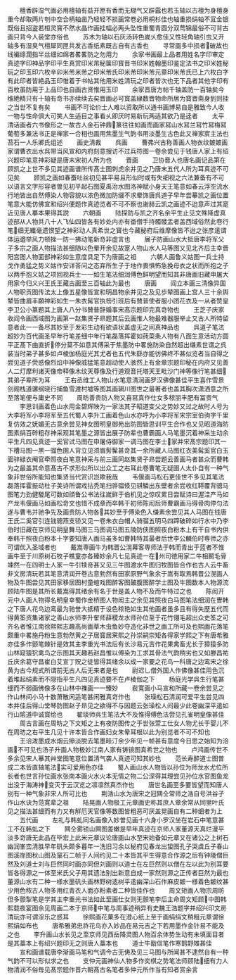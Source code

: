 <!-- { "loadSidebar": true } -->
　　檀香辟湿气画必用檀轴有益开匣有香而无糊气又辟蠧也若玉轴以古檀为身檀身重今却取两片刳中空合柄轴凿乃轻轻不损画常卷必用桐杉佳也轴重损绢轴不冝金银既俗且招盗若桓灵寳不然水晶作画挂幅必两头坠性重蜀青圆分双莺锦最俗不可背古画只背今人装堂亦俗也
　　苏木为轴以石灰汤转色嵗乆愈佳又性轻角轴引虫又开轴多有湿臭气檀犀同匣共发古香纸素既古自有古香也
　　寻常画多中损者破故也线褊绦濶指半丝细如绵者畧畧防之勿用力
　　余家书画最上品者用姓名字印审定真迹字印神品字印平生真赏印米芾秘箧印寳晋书印米姓翰墨印鉴定法书之印米姓秘玩之印玉印六枚辛卯米芾米芾之印米芾氏印米芾印米芾元章印米芾氏已上六枚白字有此印者皆絶品玉印惟着于书帖其他用米姓清玩之印者皆次也无下品者其他字印有百枚虽防用于上品印也自画古贤惟用玉印
　　余家晋唐方帖千轴盖防一百轴矣今维絶精只有十轴有竒书亦续续去矣晋画必可寳盖縁数晋物命所居为寳晋斋身到则挂之当世不复有矣
　　书画不可论价士人难以资取所以通书画博易自是雅致今人收一物与性命俱大可笑人生适目之事看乆即厌时易新玩两适其欲乃是逹者
　　太平清话画者六书像形之一故古人金石钟鼎篆往往如画而画家冩山水冩兰冩竹冩梅冩葡萄多兼法书正是禅家一合相也画用焦墨生气韵书用淡墨生古色此又禅家賔主法也　苔石一人乐卿氏组述
　　画史清裁
　　呉画
　　曹弗兴古称善画人物衣纹皴皴画家谓曹衣出水呉带当风宣和内府刻意搜访不过兵符图一卷余尝见于钱唐人家上有绍兴题印笔意神彩疑是唐末宋初人所为也
　　晋画
　　卫协晋人也唐名画记品第在顾凯之上世不多见其迹画谱所传髙士图刺虎余并见之乃唐末五代人所为耳真迹不可见矣
　　顾凯之画如春蚕吐丝初见甚平易且形似时或有失细视之六法兼备有不可以语言文字形容者曽见初平起石图夏禹治水图洛神赋小身天王笔意如春云浮空流水行地皆出自然傅染人物容貌以浓色微加防缀不求晕饰唐呉道子早年尝摹凯之画位置笔意大能仿佛宣和绍兴便题作真迹览者不可不察也谢赫云凯之画迹不迨意声过其寔近见唐人摹本果得其説
　　六朝画
　　陆探防与凯之齐名余平生止见文殊降虚真迹部从人物共八十人飞仙四皆各有妙处内亦有畨僧手持髑髅盂者盖西域俗然此卷行笔细无纎毫遗恨望之神彩动人真希世之寳也今藏秘府后维摩像皆不迨之张彦逺谓体运遒举风力顿挫一防一拂动笔新竒非虚言也
　　展子防画山水大抵唐李将军父子多宗之画人物描法甚细随以色晕开余见故寔人物山水人马等图又见北齐后主幸晋阳宫图人物面部神彩如生意度具足下为唐画之祖
　　六朝人画鲁义姑图一兵士持戈作勇猛之势义姑作安详荅问之态弃所生子于地作畏惧怖急挽母衣之状而所抱之子以两手抱义姑之项回视兵士一一如生笔法细润傅色鲜明望而知其非唐画旧藏申屠大用家今归义兴王氏王藏古画至三百轴此为最也
　　唐画
　　阎立本画三清像异国人物职贡图传法太上像五星像皆宣和明昌物余并见之及见歩辇图画上宫人三十余舆辇皆曲眉丰頥神彩如生一朱衣髯官执笏引班后有賛普使者服小团花衣及一从者赞皇李卫公小篆题其上唐人八分书賛普辞婚事宋髙宗题印完真竒物也
　　王芝子庆家收阎令画西域图为画第一赵集贤子昻题其后云画惟人物最难器服举止又古人所特留意者此一一备尽其妙至于发彩生动有欲语状盖虚无之间真神品也
　　呉道子笔法超妙为百代画圣早年行笔差细中年行笔磊落挥霍如莼菜条人物有八面生意活动方圆平正髙下曲直折停分莫不如意其傅采于焦墨防中畧施防染自然超出缣素世谓之呉装当时弟子甚多如卢棱伽杨庭光其尤者也五代朱繇亦能彷佛终不甚似览者当自得之尝见道子荧惑像烈焰中神像威猛笔意超动使人骇然上有金章宗题印秘在内府又见善人二灯摩利诸天像帝释像木纹天尊像及行道观音托塔天王毗沙门神等像行笔甚细其弟子辈所为耳
　　王右丞维工人物山水笔意清润画罗汉佛像甚佳平生喜作雪景剑阁栈道骡纲晓行捕鱼雪渡村墟等图其画辋川图世之最著者也盖其胸次潇洒意之所至落笔便与庸史不同
　　周昉善贵防人物又喜冩真作仕女多秾丽丰肥有冨贵气
　　李思训画着色山水用金碧辉映为一家法其子昭道变父之势妙又过之故时人号为大李将军小李将军至五代蜀人李升工画着色山水亦呼为小李将军宋宗室伯驹字千里复仿效之妩媚无古意余尝见神女图明皇御苑出防图皆思训平生合作也又见昭道海防图素绢百碎粗存神采观其笔墨之源皆出展子防辈也曹霸画人马笔墨沉着神采生动余平生凡四见真迹一奚官试马图在申屠侍御家一调马图在李士家并宋髙宗题印其一下槽马图一黒一骝色圉人背立见须眉髣髴甚竒其一余所藏人马图红衣美髯奚官白玉面骍緑衣阉官牵照夜白笔意神采与前三画同赵集贤子昻尝题云善画马者甚众而曹韩为之最盖其命意髙古不求形似所以出众工之右耳此卷曹笔无疑圉人太仆自有一种气象非世俗所能知也集贤当代赏识岂欺我哉
　　韦偃画马松石更佳世不多见其笔法磊落挥霍振动杜子美诗所谓戏拈秃笔扫骅骝倐见骐驎出东壁者余尝收红鞯覆背骢马图笔力劲健騣尾可数如顔鲁公书法往嵗鲜于伯机见之惊叹累日尝赋诗曰渥洼产马如产龙韦偃画马如画松竒文也惜不成章而卒韩干初师陈闳后师曹霸画马得骨肉停匀法遂与曹韦并驰争先及画贵防人物各其妙至于傅染色入缣素余尝见其人马图在钱唐王氏二奚官引连钱骢燕支骄又见一卷朱衣白帽人骑骝五明马四蹄破碎如行水中乃李伯时旧藏在京师见明皇舞马图三马图调马图五陵防侠图照夜白粉本上有干自书内供奉韩干照夜白粉本十字要知唐人画马虽多如曹韩特其最者后世李公麟伯时専师之亦可谓优入圣域者也
　　戴嵩専画牛为韩晋公滉幕客専师法于韩而青出于蓝者不惟画牛至于川原树石牧子樵童亦各臻妙余凡七见真迹一在州司徳用家二牛相鬭毛骨竦然一在四明士人家一牛引犊竒甚又见三牛图渡水牛图归牧图皆合作也古人云牛畜非文房清玩若其笔意清润开卷古意勃然有田家原野气象余于嵩有取焉韩晋公滉画人物及牛图尝见其田家移居图村童螘戏图醉客图皷腹图醉学士图及牛图数本人物源流顾陆牛图是其所长戴嵩得其绪余有名于世是盖人物不及而牛特过之也
　　陈闳开元中人画人物得名明皇幸蜀作金桥图人物闳主之余见其照夜白马图笔法细润在曺韩之下唐人花鸟边鸾最为驰誉大抵精于设色秾艳如生其他画者虽多且有得失歴五代而得黄筌资集诸家之善山水师李升隺师薛稷龙水师孙位至于花竹翎毛超出众史筌之可齐名者惟江南徐熙熙志趣髙尚画草木虫鱼妙夺造化非世之画工所可及也熙画花落笔颇重中畧施丹粉生意勃然黄之子居寳居宷熙之孙崇嗣崇矩各得家学熙之下有唐希雅亦佳多作颤笔棘针是效其主李重光书法后有长沙易元吉作花果禽畜尤长于獐猿多防山林窥猿狖禽鸟之乐图其天趣若赵昌惟以傅染为工求其骨法气韵稍劣也又如滕昌祐丘庆余葛守昌崔白艾宣丁贶之徒皆得其绪余以成一家要之花鸟一科唐之边鸾宋之徐黄为古今规式所谓前无古人后无来者是也
　　尉迟乚僧外国人作佛像甚佳用色沉着堆起绢素而不隠指平生凡四见真迹要不在卢棱伽之下
　　杨庭光学呉生行笔甚细而不弱画佛像多在山林中襍画一一臻妙
　　裴寛画小马宣和所藏一卷余尝见之作山林间小马十数萧散闲适笔甚闲雅真竒作也
　　张璪松石清润可爱平生尝见四本并佳后得山堂琴防图赵子昻见之欲得不与因题云张璪松人间最少此卷幽深平逺如行山隂道中诚寳绘也
　　翟琰师呉生笔法大不及惟得傅色法尝见孔雀明皇像甚佳
　　周古言画在周昉之下文矩之上有夜防图传之于世张萱工仕女人物尤长于婴儿不在周昉之右平生几见十许本皆合作画妇女朱晕耳根以此为别览者不可不知也
　　王洽泼墨成水烟云撡淡脱去笔墨畦汀余少年见一帧甚有意度今日思之始知为洽画不可见也汤子升画人物极妙江南人家有铸镜图真希世之物也
　　卢鸿画传世不多余见宋人摹其艸堂图笔意位置清气袭人真迹可知其妙也
　　范长寿醉道士图曽成二本皆直轴笔法实可爱用色亦佳
　　蜀人画山水人物皆以孙位为师龙水尤位所长者也世言孙位画水张南本画火水火本无情之物二公深得其理尝见孙位水官图鱼龙出没于海涛神变灭于云汉览之凛凛然真杰作也
　　唐世名画至多要皆望而知唐人别有一种气象非宋人所可比也
　　荆浩山水为唐宋之冠闗仝常师之浩自号洪谷子作山水诀为范寛辈之祖
　　陆晃画人物极工元章画史称其庶人章余常从同里叶氏见之描法甚细而有力又有觧厄天官像等数图皆粗恶可厌盖晃画自有二种细者为上
　　五代画
　　左礼与韩虬同名画像入妙曽见画十六身小罗汉坐在岩石中笔意甚工不在韩虬之下
　　闗仝雾锁山闗图差嫩是早年真迹在京师人家董源天真烂漫平淡多竒唐无此品在毕宏上此米元章议论唐画山水至宋始备如元章又在诸公之上树石幽润峯峦清胜早年矾头颇多暮年一洗旧习余以秘府见春龙出蛰图孔子哭虞丘子春山图溪岸图秋山图及窠石二帧于人间约见二十本皆其平生得意合作源之后有钟陵僧巨然及刘道士刘与巨然同时画亦同但刘画则以道士在左巨然则以僧在左以此为别耳要皆各得源之一体至米氏父子用其遗法别出新意自成一家然则源之正传者巨然为最也董源山水有二种一様水墨矾头画林野树逺树平逺幽深山石作麻皮皴一様着色皴纹甚少用色秾古人物多用红青衣人面亦粉素者二种皆佳作也
　　周文矩画人物宗周昉但多颤掣笔是学其主李重光书法如此至画仕女则无颤笔李后主命周文矩顾中图韩熙载夜宴图余见周画二本于京师中笔与周事迹稍异有史魏王浩题字并绍兴印文房清玩亦可谓淫乐之惑耳
　　徐熙画花菓多在澄心纸上至于画绢绢文稍粗元章谓徐熙绢如布也
　　唐希雅弟忠祚花鸟亦入妙品在易元吉之下若用墨作金针易不能及之也
　　李升画山水长见之至京师见西岳降灵图人物百余体势生动有未填面目者是其藁本上有绍兴题印无之则唐人藁本也
　　道士牛戬信笔作寒鹊野雉甚佳
　　宣和画谱载唐李渐画马笔和气调今古无俦及见三马图与所闻甚不逮然自有一种气韵不可以形似求之也
　　支仲元画神仙人物多作奕棋之势笔法师顾陆细有力人物清润不俗毎见髙宗题作晋六朝髙古名笔者多仲元所作当有知者赏余言
